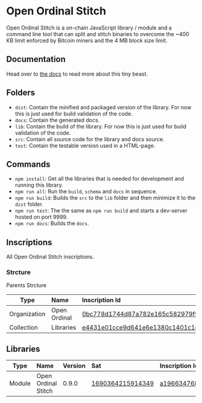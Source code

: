# Open Ordinal Stitch

Open Ordinal Stitch is a on-chain JavaScript library / module and a command line tool that can split and stitch binaries to overcome the ~400 KB limit enforced by Bitcoin miners and the 4 MB block size limit.

## Documentation

Head over to [the docs](https://openordinal.dev/docs/open-ordinal-stitch/) to read more about this tiny beast.

## Folders

- `dist`: Contain the minified and packaged version of the library. For now this is just used for build validation of the code.
- `docs`: Contain the generated docs.
- `lib`: Contain the build of the library. For now this is just used for build validation of the code.
- `src`: Contain all source code for the library and docs source.
- `test`: Contain the testable version used in a HTML-page.

## Commands

- `npm install`: Get all the libraries that is needed for development and running this library.
- `npm run all`: Run the `build`, `schema` and `docs` in sequence.
- `npm run build`: Builds the `src` to the `lib` folder and then minimize it to the `dist` folder.
- `npm run test`: The the same as `npm run build` and starts a dev-server hosted on port 9999.
- `npm run docs`: Builds the `docs`.

## Inscriptions
All Open Ordinal Stitch inscriptions.

### Strcture
Parents Strcture

| Type         | Name         | Inscription Id                                                                                                                                                            |
| ------------ | :----------- | :------------------------------------------------------------------------------------------------------------------------------------------------------------------------ |
| Organization | Open Ordinal | [0bc778d1744d87a782e165c582979f9c64e15a90cc8e77db25b16f4a740b41d4i0](https://ordinals.com/inscription/0bc778d1744d87a782e165c582979f9c64e15a90cc8e77db25b16f4a740b41d4i0) |
| Collection   | Libraries    | [e4431e01cce9d641e6e1380c1401c1cf0aeb242b5c5f5383aa17c813a7347df3i0](https://ordinals.com/inscription/e4431e01cce9d641e6e1380c1401c1cf0aeb242b5c5f5383aa17c813a7347df3i0) |

## Libraries

| Type   | Name                | Version | Sat                                                           | Inscription Id                                                                                                                                                            |
| ------ | :------------------ | :------ | :------------------------------------------------------------ | :------------------------------------------------------------------------------------------------------------------------------------------------------------------------ |
| Module | Open Ordinal Stitch | 0.9.0   | [1690364215914349](https://ordinals.com/sat/1690364215914349) | [a196634768a6a715779fa8d513b65b8d2099defc2bd09c36dccbf54ffdd04022i0](https://ordinals.com/inscription/a196634768a6a715779fa8d513b65b8d2099defc2bd09c36dccbf54ffdd04022i0) |
